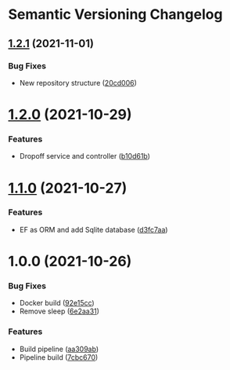 # Semantic Versioning Changelog

## [1.2.1](https://github.com/ucl-aa/track-and-trace/compare/v1.2.0...v1.2.1) (2021-11-01)


### Bug Fixes

* New repository structure ([20cd006](https://github.com/ucl-aa/track-and-trace/commit/20cd0067572d5e11ec849fd89d5cd723f5cc115f))

# [1.2.0](https://github.com/ucl-aa/track-and-trace/compare/v1.1.0...v1.2.0) (2021-10-29)


### Features

* Dropoff service and controller ([b10d61b](https://github.com/ucl-aa/track-and-trace/commit/b10d61b656deb0f7ecf84de1da632413d37b3bf4))

# [1.1.0](https://github.com/ucl-aa/track-and-trace/compare/v1.0.0...v1.1.0) (2021-10-27)


### Features

* EF as ORM and add Sqlite database ([d3fc7aa](https://github.com/ucl-aa/track-and-trace/commit/d3fc7aa1124e3a819e222385fe5bcf2e577edf59))

# 1.0.0 (2021-10-26)


### Bug Fixes

* Docker build ([92e15cc](https://github.com/ucl-aa/track-and-trace/commit/92e15cc93d7471847f7242c69ecadad242d91c5b))
* Remove sleep ([6e2aa31](https://github.com/ucl-aa/track-and-trace/commit/6e2aa315991673ccd640f62ffbb3ddb6f63354d3))


### Features

* Build pipeline ([aa309ab](https://github.com/ucl-aa/track-and-trace/commit/aa309ab5ccc2819632b653d33e226cb1d38ce82c))
* Pipeline build ([7cbc670](https://github.com/ucl-aa/track-and-trace/commit/7cbc670f8686b72ba51e7d4dbe4cc1fce9044a4e))
